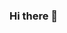 ### Hi there 👋

<!--
**kanishkkaushal/kanishkkaushal** is a ✨ _special_ ✨ repository because its `README.md` (this file) appears on your GitHub profile.

Here are some ideas to get you started:

- 🔭 I’m currently working on ...
- 🌱 I’m currently learning ...
- 👯 I’m looking to collaborate on ...
- 🤔 I’m looking for help with ...
- 💬 Ask me about ...
- 📫 How to reach me: mail me at Kaushalkanishk7@gmail.com or Dm me on insta : @kanishkkshl
- 😄 Pronouns: he/him
- ⚡ Fun fact: Im the center of the universe.(Universe is infinite)
-->
